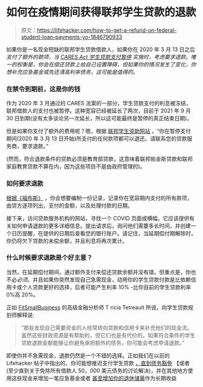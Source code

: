 # 如何在疫情期间获得联邦学生贷款的退款

> 原文：<https://lifehacker.com/how-to-get-a-refund-on-federal-student-loan-payments-yo-1846790933>

如果你是一名现金短缺的联邦学生贷款借款人，如果你在 2020 年 3 月 13 日之后*支付了额外的款项，当 [CARES Act 学生贷款支付暂停](https://studentaid.gov/announcements-events/coronavirus) 实施时，考虑要求退款。唯一的权衡是，你会在偿还贷款上给自己设置障碍，但如果你的情况发生了变化，你想补充应急基金或先还清高利率债务，这可能是值得的。*



### **在禁令到期前，这是你的钱**

作为 2020 年 3 月通过的 CARES 法案的一部分，学生贷款支付的利息被冻结，联邦借款人的支付也被暂停。这种宽容已经被延长了两次，目前于 2021 年 9 月 30 日到期(没有太多谈论另一次延长，所以这可能最终是暂停的真正结束日期)。

但是如果你支付了额外的费用呢？嗯，根据 [联邦学生资助网站](https://studentaid.gov/announcements-events/coronavirus) ，“你在暂停支付期间(2020 年 3 月 13 日开始)所支付的任何款项都可以退还。请联系您的贷款服务商，要求退款。”

(然而，符合退款条件的贷款必须是教育部贷款，这意味着联邦帕金斯贷款和联邦家庭教育贷款不算在内，因为这些项目不是由政府管理的)。

### **如何要求退款**

[根据《福布斯》](https://www.forbes.com/advisor/student-loans/how-to-get-a-refund-of-your-student-loan-payments/) ，你会想要编制一份记录，记录你在宽容期内支付的所有款项，由贷方逐项列出，支付的金额，以及处理付款的日期。

接下来，访问贷款服务机构的网站，寻找一个 COVID 页面或横幅，它应该提供有关如何申请退款的更多详细信息。提出请求后，询问他们需要多长时间，并创建一个日历提醒，在提供的日期后查看您的银行账户。请记住，当延期偿付期解除时，你仍将欠下贷款的未偿余额，并且利息将再次累计。

### 什么时候要求退款是个好主意？

当然，在延期偿付期间，通过额外支付来偿还贷款余额并没有错。但重点是，你也不必*必须*。并且如果你突然发现自己急需现金，动用你的学生贷款付款是比依赖信用卡或个人贷款更好的选择，后者可能产生利率 10% -比你目前的学生贷款利率 0%高 20%。

正如 [FitSmallBusiness](http://fitsmallbusiness.com/) 的高级金融分析师 T ricia Tetreault 所说，向学生贷款规划师解释说:

> “那些发现自己需要资金的人经常转向贷款和信用卡来补充他们的现金流。虽然这些财政资源是有帮助的，但它们也是有代价的。如果符合条件的学生贷款退款金额能够让你避免承担额外的债务，你可能会考虑申请退款。”

即使你并不急需现金，退款仍然是一个不错的选择。正如我们在以前的 Lifehacker 帖子中指出的，你可能想推迟支付学生贷款 [，直到债务豁免](https://twocents.lifehacker.com/why-you-shouldnt-make-monthly-payments-on-your-paused-s-1844675821) 【或者(至少直到关于免除所有借款人 50，000 美元债务的讨论解决)，并在其他地方使用这些现金来增加一笔应急基金或者 [甚至增加你的退休储蓄](https://twocents.lifehacker.com/should-you-pay-student-loans-or-save-for-retirement-whi-1846717247)作为长期收益